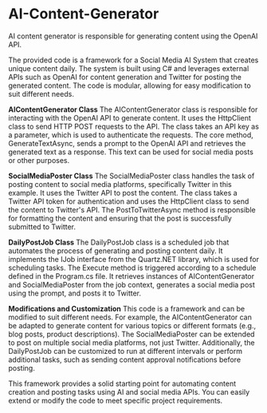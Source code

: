 # AI-Content-Generator
AI content generator is responsible for generating content using the OpenAI API.

The provided code is a framework for a Social Media AI System that creates unique content daily. The system is built using C# and leverages external APIs such as OpenAI for content generation and Twitter for posting the generated content. The code is modular, allowing for easy modification to suit different needs.

**AIContentGenerator Class**
The AIContentGenerator class is responsible for interacting with the OpenAI API to generate content. It uses the HttpClient class to send HTTP POST requests to the API. The class takes an API key as a parameter, which is used to authenticate the requests. The core method, GenerateTextAsync, sends a prompt to the OpenAI API and retrieves the generated text as a response. This text can be used for social media posts or other purposes.

**SocialMediaPoster Class**
The SocialMediaPoster class handles the task of posting content to social media platforms, specifically Twitter in this example. It uses the Twitter API to post the content. The class takes a Twitter API token for authentication and uses the HttpClient class to send the content to Twitter's API. The PostToTwitterAsync method is responsible for formatting the content and ensuring that the post is successfully submitted to Twitter.

**DailyPostJob Class**
The DailyPostJob class is a scheduled job that automates the process of generating and posting content daily. It implements the IJob interface from the Quartz.NET library, which is used for scheduling tasks. The Execute method is triggered according to a schedule defined in the Program.cs file. It retrieves instances of AIContentGenerator and SocialMediaPoster from the job context, generates a social media post using the prompt, and posts it to Twitter.

**Modifications and Customization**
This code is a framework and can be modified to suit different needs. For example, the AIContentGenerator can be adapted to generate content for various topics or different formats (e.g., blog posts, product descriptions). The SocialMediaPoster can be extended to post on multiple social media platforms, not just Twitter. Additionally, the DailyPostJob can be customized to run at different intervals or perform additional tasks, such as sending content approval notifications before posting.

This framework provides a solid starting point for automating content creation and posting tasks using AI and social media APIs. You can easily extend or modify the code to meet specific project requirements.
